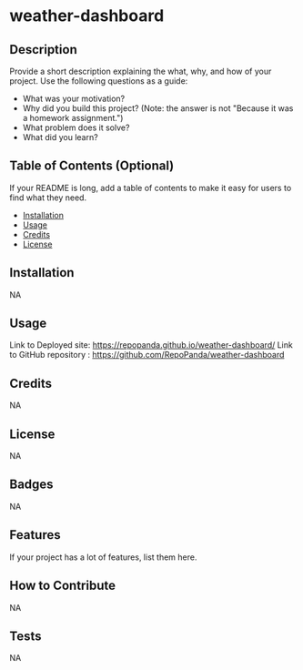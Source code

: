 # weather-dashboard

## Description

Provide a short description explaining the what, why, and how of your project. Use the following questions as a guide:

- What was your motivation?
- Why did you build this project? (Note: the answer is not "Because it was a homework assignment.")
- What problem does it solve?
- What did you learn?

## Table of Contents (Optional)

If your README is long, add a table of contents to make it easy for users to find what they need.

- [Installation](#installation)
- [Usage](#usage)
- [Credits](#credits)
- [License](#license)

## Installation
NA

## Usage
Link to Deployed site: https://repopanda.github.io/weather-dashboard/
Link to GitHub repository : https://github.com/RepoPanda/weather-dashboard
## Credits

NA

## License

NA

## Badges
NA

## Features

If your project has a lot of features, list them here.

## How to Contribute

NA

## Tests
NA